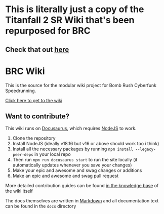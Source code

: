 # This is literally just a copy of the Titanfall 2 SR Wiki that's been repurposed for BRC
## Check that out [here](https://TF2SR.github.io/TF2SR-Wiki)

# BRC Wiki

This is the source for the modular wiki project for Bomb Rush Cyberfunk Speedrunning.

[Click here to get to the wiki](https://loomeh.github.io/BRCSR-Wiki)

## Want to contribute?

This wiki runs on [Docusaurus](https://docusaurus.io/), which requires [NodeJS](https://nodejs.org/en) to work.

1. Clone the repository
2. Install NodeJS (ideally v18.16 but v16 or above should work too i think)
3. Install all the necessary packages by running `npm install --legacy-peer-deps` in your local repo
4. Then run `npm run docusaurus start` to run the site locally (it automatically updates whenever you save your changes)
5. Make your epic and awesome and swag changes or additions
6. Make an epic and awesome and swag pull request

More detailed contribution guides can be found [in the knowledge base](https://tf2sr.github.io/TF2SR-Wiki/docs/knowledge-base/contribute/intro) of the wiki itself

The docs themselves are written in [Markdown](https://www.markdownguide.org/cheat-sheet/) and all documentation text can be found in the `docs` directory
